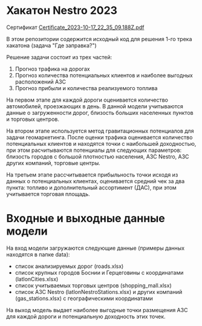 # Хакатон Nestro 2023 
Сертификат [Certificate_2023-10-17_22_35_09.188Z.pdf](https://github.com/karimvafin/NestroHackathon/files/12967970/Certificate_2023-10-17_22_35_09.188Z.pdf)


В этом репозитории содержится исходный код для решения 1-го трека хакатона (задача "Где заправка?") 

Решение задачи состоит из трех частей:
1. Прогноз трафика на дорогах
2. Прогноз количества потенциальных клиентов и наиболее выгодных расположений АЗС
3. Прогноз прибыли и количества реализуемого топлива

На первом этапе для каждой дороги оценивается количество автомобилей, проезжающих в день. В данной модели учитываются данные о загруженности дорог, близость больших населенных пунктов и торговых центров. 

На втором этапе используется метод гравитационных потенциалов для задачи геомаркетинга. После оценки трафика оценивается количество потенциальных клиентов и находятся точки с наибольшей доходностью, при этом расчитываются потенциалы для следующих параметров: близость городов с большой плотностью населения, АЗС Nestro, АЗС других компаний, торговые центры.

На третьем этапе рассчитывается прибыльность точки исходя из данных о потенциальных клиентах, оценивается средний чек за два пункта: топливо и дополнительный ассортимент (ДАС), при этом учитывается торговая площадь.

# Входные и выходные данные модели

На вход модели загружаются следующие данные (примеры данных находятся в папке data):
- список анализируемых дорог (roads.xlsx)
- список крупных городов Боснии и Герцеговины с координатами (latlonCities.xlsx)
- список учитываемых торговых центров (shopping_mall.xlsx)
- список АЗС Nestro (latlonNestroStations.xlsx) и других компаний (gas_stations.xlsx) с географическими координатами

На выход модель выдает наиболее выгодные точки размещения АЗС для каждой дороги и потенциальную доходность этих точек.
